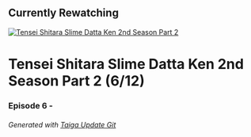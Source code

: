 ﻿
## Currently Rewatching

[![Tensei Shitara Slime Datta Ken 2nd Season Part 2](https://s4.anilist.co/file/anilistcdn/media/anime/cover/medium/bx116742-jn0dW23ftehq.jpg)](https://anilist.co/anime/116742)

# Tensei Shitara Slime Datta Ken 2nd Season Part 2 (6/12)

### Episode 6 - 

###### *Generated with [Taiga Update Git](https://github.com/nike4613/taiga-update-git)*